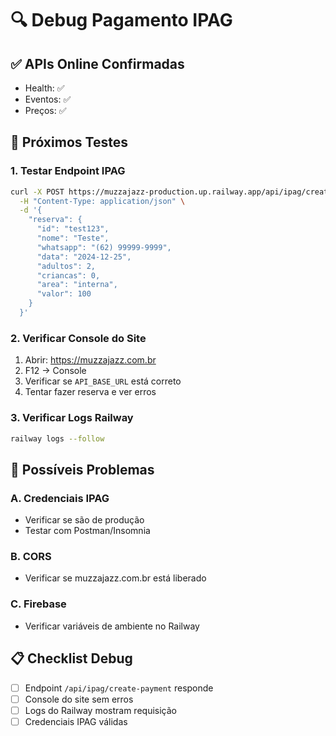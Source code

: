 # 🔍 Debug Pagamento IPAG

## ✅ APIs Online Confirmadas
- Health: ✅ 
- Eventos: ✅
- Preços: ✅

## 🧪 Próximos Testes

### 1. Testar Endpoint IPAG
```bash
curl -X POST https://muzzajazz-production.up.railway.app/api/ipag/create-payment \
  -H "Content-Type: application/json" \
  -d '{
    "reserva": {
      "id": "test123",
      "nome": "Teste",
      "whatsapp": "(62) 99999-9999",
      "data": "2024-12-25",
      "adultos": 2,
      "criancas": 0,
      "area": "interna",
      "valor": 100
    }
  }'
```

### 2. Verificar Console do Site
1. Abrir: https://muzzajazz.com.br
2. F12 → Console
3. Verificar se `API_BASE_URL` está correto
4. Tentar fazer reserva e ver erros

### 3. Verificar Logs Railway
```bash
railway logs --follow
```

## 🔧 Possíveis Problemas

### A. Credenciais IPAG
- Verificar se são de produção
- Testar com Postman/Insomnia

### B. CORS
- Verificar se muzzajazz.com.br está liberado

### C. Firebase
- Verificar variáveis de ambiente no Railway

## 📋 Checklist Debug
- [ ] Endpoint `/api/ipag/create-payment` responde
- [ ] Console do site sem erros
- [ ] Logs do Railway mostram requisição
- [ ] Credenciais IPAG válidas